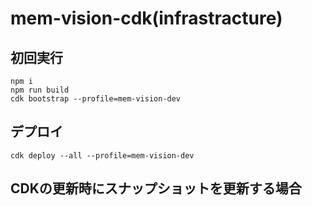 # mem-vision-cdk(infrastracture)

## 初回実行
```
npm i
npm run build
cdk bootstrap --profile=mem-vision-dev
```

## デプロイ
```
cdk deploy --all --profile=mem-vision-dev
```

## CDKの更新時にスナップショットを更新する場合
```

```
